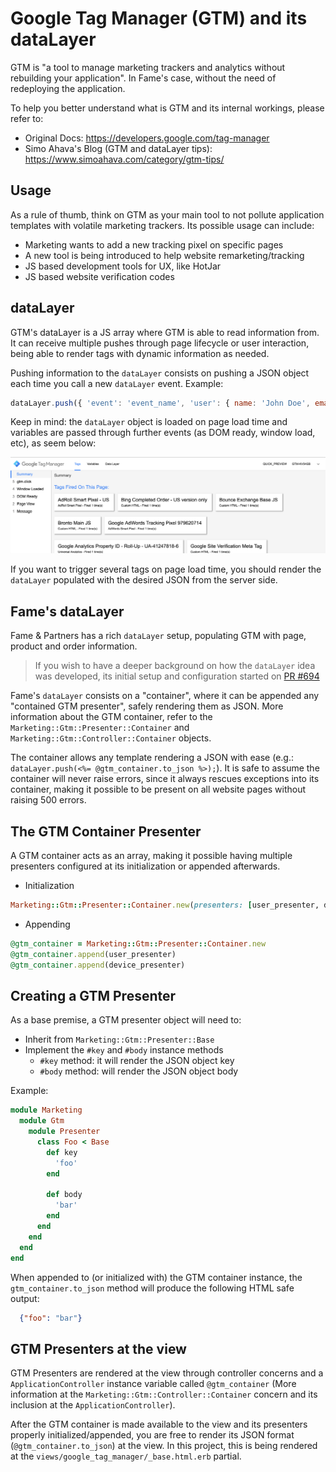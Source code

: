 # Google Tag Manager (GTM) and its dataLayer

GTM is "a tool to manage marketing trackers and analytics without rebuilding your application".
In Fame's case, without the need of redeploying the application.
 
To help you better understand what is GTM and its internal workings, please refer to:  

- Original Docs: https://developers.google.com/tag-manager
- Simo Ahava's Blog (GTM and dataLayer tips): https://www.simoahava.com/category/gtm-tips/

## Usage

As a rule of thumb, think on GTM as your main tool to not pollute application templates with volatile marketing trackers.
Its possible usage can include:

- Marketing wants to add a new tracking pixel on specific pages
- A new tool is being introduced to help website remarketing/tracking
- JS based development tools for UX, like HotJar
- JS based website verification codes

## dataLayer

GTM's dataLayer is a JS array where GTM is able to read information from.
It can receive multiple pushes through page lifecycle or user interaction, being able to render tags with dynamic information as needed.

Pushing information to the `dataLayer` consists on pushing a JSON object each time you call a new `dataLayer` event. Example:

```js
dataLayer.push({ 'event': 'event_name', 'user': { name: 'John Doe', email: 'john@doe.com' } });
```

Keep in mind: the `dataLayer` object is loaded on page load time and variables are passed through further events (as DOM ready, window load, etc), as seem below:
 
![GTM Debug](gtm-debug.png)

If you want to trigger several tags on page load time, you should render the `dataLayer` populated with the desired JSON from the server side.

## Fame's dataLayer

Fame & Partners has a rich `dataLayer` setup, populating GTM with page, product and order information.

> If you wish to have a deeper background on how the `dataLayer` idea was developed,
> its initial setup and configuration started on [PR #694](https://github.com/fameandpartners/website/pull/694)

Fame's `dataLayer` consists on a "container", where it can be appended any "contained GTM presenter", safely rendering them as JSON.
More information about the GTM container, refer to the `Marketing::Gtm::Presenter::Container` and `Marketing::Gtm::Controller::Container` objects.

The container allows any template rendering a JSON with ease (e.g.: `dataLayer.push(<%= @gtm_container.to_json %>);`).
It is safe to assume the container will never raise errors, since it always rescues exceptions into its container, making it possible to be present
on all website pages without raising 500 errors.

## The GTM Container Presenter 
 
A GTM container acts as an array, making it possible having multiple presenters configured at its initialization or appended afterwards.
 
- Initialization

```ruby
Marketing::Gtm::Presenter::Container.new(presenters: [user_presenter, device_presenter])
```

- Appending

```ruby
@gtm_container = Marketing::Gtm::Presenter::Container.new
@gtm_container.append(user_presenter)
@gtm_container.append(device_presenter)
```

## Creating a GTM Presenter

As a base premise, a GTM presenter object will need to:

- Inherit from `Marketing::Gtm::Presenter::Base`
- Implement the `#key` and `#body` instance methods
    - `#key` method: it will render the JSON object key
    - `#body` method: will render the JSON object body
    
Example:

```ruby
module Marketing
  module Gtm
    module Presenter
      class Foo < Base
        def key
          'foo'
        end

        def body
          'bar'
        end
      end
    end
  end
end
```

When appended to (or initialized with) the GTM container instance, the `gtm_container.to_json` method will produce the following HTML safe output:

```json
  {"foo": "bar"}
```

## GTM Presenters at the view

GTM Presenters are rendered at the view through controller concerns and a `ApplicationController` instance variable called `@gtm_container`
(More information at the `Marketing::Gtm::Controller::Container` concern and its inclusion at the `ApplicationController`).

After the GTM container is made available to the view and its presenters properly initialized/appended, you are free to render
its JSON format (`@gtm_container.to_json`) at the view. In this project, this is being rendered at the `views/google_tag_manager/_base.html.erb` partial.
